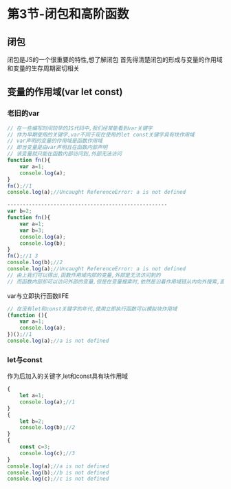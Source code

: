 # 第3节-闭包和高阶函数

## 闭包
闭包是JS的一个很重要的特性,想了解闭包
首先得清楚闭包的形成与变量的作用域和变量的生存周期密切相关

## 变量的作用域(var let const)
### 老旧的var
```Javascript
// 在一些编写时间较早的JS代码中,我们经常能看到var关键字
// 作为早期使用的关键字,var不同于现在使用的let const关键字具有块作用域
// var声明的变量的作用域是函数作用域
// 即当变量是由var声明且在函数内部声明
// 该变量就只能在函数内部访问到,外部无法访问
function fn(){
    var a=1;
    console.log(a);
}
fn();//1
console.log(a);//Uncaught ReferenceError: a is not defined

----------------------------------------------------
var b=2;
function fn(){
    var a=1;
    var b=3;
    console.log(a);
    console.log(b);
}
fn();//1 3
console.log(b);//2
console.log(a);//Uncaught ReferenceError: a is not defined
// 由上我们可以得出,函数作用域内部的变量,外部是无法访问到的
// 而函数内部却可以访问外部的变量,但是在变量搜索时,依然是沿着作用域链从内向外搜索,直到搜索到全局为止
```
var与立即执行函数IIFE
```JavaScript
// 在没有let和const关键字的年代,使用立即执行函数可以模拟块作用域
(function (){
    var a=1;
    console.log(a);
})();//1
console.log(a);//a is not defined
```
### let与const
作为后加入的关键字,let和const具有块作用域
```javascript
{
    let a=1;
    console.log(a);//1
}
{
    let b=2;
    console.log(b);//2
}
{
    const c=3;
    console.log(c);//3
}
console.log(a);//a is not defined
console.log(b);//b is not defined
console.log(c);//c is not defined
```



